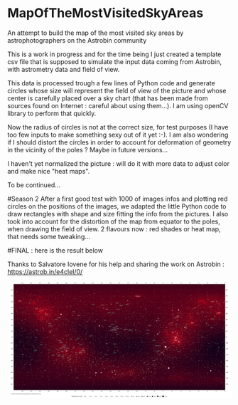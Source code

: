 # MapOfTheMostVisitedSkyAreas
An attempt to build the map of the most visited sky areas by astrophotographers on the Astrobin community

This is a work in progress and for the time being I just created a template csv file that is supposed to simulate the input data coming from Astrobin, with astrometry data and field of view.

This data is processed trough a few lines of Python code and generate circles whose size will represent the field of view of the picture and whose center is carefully placed over a sky chart (that has been made from sources found on Internet : careful about using them...). I am using openCV library to perform that quickly.

Now the radius of circles is not at the correct size, for test purposes (I have too few inputs to make something sexy out of it yet :-). I am also wondering if I should distort the circles in order to account for deformation of geometry in the vicinity of the poles ? Maybe in future versions...

I haven't yet normalized the picture : will do it with more data to adjust color and make nice "heat maps".

To be continued...

#Season 2
After a first good test with 1000 of images infos and plotting red circles on the positions of the images, we adapted the little Python code to draw rectangles with shape and size fitting the info from the pictures.
I also took into account for the distortion of the map from equator to the poles, when drawing the field of view.
2 flavours now : red shades or heat map, that needs some tweaking...

#FINAL : here is the result below

Thanks to Salvatore Iovene for his help and sharing the work on Astrobin : https://astrob.in/e4clel/0/

![Result](/results/published.jpg)
